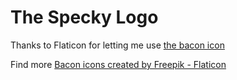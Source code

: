 # The Specky Logo

Thanks to Flaticon for letting me use <a href="https://www.flaticon.com/free-icon/bacon_284771" title="bacon icon">the bacon icon</a>

Find more <a href="https://www.flaticon.com/free-icons/bacon" title="bacon icons">Bacon icons created by Freepik - Flaticon</a>


